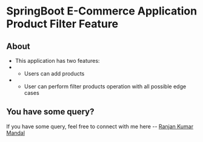 # SpringBoot E-Commerce Application Product Filter Feature

## About
- This application has two features:
- - Users can add products
- - User can perform filter products operation with all possible edge cases

## You have some query?
If you have some query, feel free to connect with me here -- [Ranjan Kumar Mandal](https://www.linkedin.com/in/ranjan-kumar-m-818367158/)
